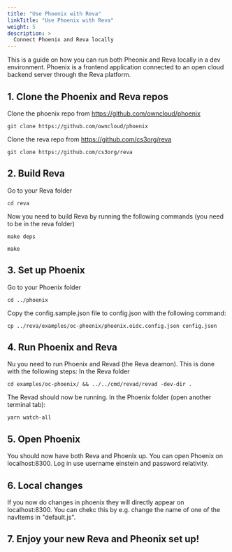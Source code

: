 ```yaml
---
title: "Use Phoenix with Reva"
linkTitle: "Use Phoenix with Reva"
weight: 5
description: >
  Connect Phoenix and Reva locally
---
```


This is a guide on how you can run both Pheonix and Reva locally in a dev environment. Phoenix is a frontend application connected to an open cloud backend server through the Reva platform.

## 1. Clone the Phoenix and Reva repos

Clone the phoenix repo from https://github.com/owncloud/phoenix 

```
git clone https://github.com/owncloud/phoenix
```

Clone the reva repo from https://github.com/cs3org/reva 

```
git clone https://github.com/cs3org/reva
```

## 2. Build Reva
Go to your Reva folder 

```
cd reva
```

Now you need to build Reva by running the following commands (you need to be in the reva folder)

```
make deps
```

```
make
```

## 3. Set up Phoenix
Go to your Phoenix folder 

```
cd ../phoenix
```

Copy the config.sample.json file to config.json with the following command:

```
cp ../reva/examples/oc-phoenix/phoenix.oidc.config.json config.json
```


## 4. Run Phoenix and Reva
Nu you need to run Phoenix and Revad (the Reva deamon). This is done with the following steps:
In the Reva folder

```
cd examples/oc-phoenix/ && ../../cmd/revad/revad -dev-dir .
``` 

The Revad should now be running.
In the Phoenix folder (open another terminal tab):

```
yarn watch-all
``` 

## 5. Open Phoenix 
You should now have both Reva and Phoenix up. You can open Phoenix on localhost:8300.
Log in use username einstein and password relativity. 

## 6. Local changes
If you now do changes in phoenix they will directly appear on localhost:8300. You can chekc this by e.g. change the name of one of the navItems in "default.js".

## 7. Enjoy your new Reva and Pheonix set up!